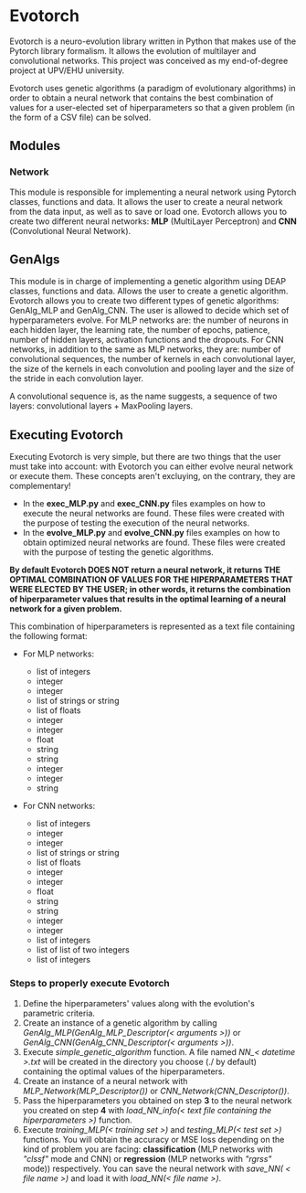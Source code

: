 # Evotorch
Evotorch is a neuro-evolution library written in Python that makes use of the Pytorch library formalism.
It allows the evolution of multilayer and convolutional networks.
This project was conceived as my end-of-degree project at UPV/EHU university.

Evotorch uses genetic algorithms (a paradigm of evolutionary algorithms) in order to obtain a neural network that contains the best combination of values
for a user-elected set of hiperparameters so that a given problem (in the form of a CSV file) can be solved.

## Modules

### Network

This module is responsible for implementing a neural network using Pytorch classes, functions and data. It allows the user to create a neural network from the data
input, as well as to save or load one. Evotorch allows you to create two different neural networks: **MLP** (MultiLayer Perceptron) and **CNN** (Convolutional Neural Network).

## GenAlgs

This module is in charge of implementing a genetic algorithm using DEAP classes, functions and data. Allows the user to create a genetic algorithm.
Evotorch allows you to create two different types of genetic algorithms: GenAlg_MLP and GenAlg_CNN.
The user is allowed to decide which set of hyperparameters evolve. For MLP networks are: the number of neurons in each hidden layer, the learning rate, the
number of epochs, patience, number of hidden layers, activation functions and the dropouts. For CNN networks, in addition to the same as MLP networks, they are: number of convolutional sequences, the number of kernels in each convolutional layer, the size of the kernels in each convolution and pooling layer and the size of the stride in each convolution layer.

A convolutional sequence is, as the name suggests, a sequence of two layers: convolutional layers + MaxPooling layers.

## Executing Evotorch

Executing Evotorch is very simple, but there are two things that the user must take into account: with Evotorch you can either evolve neural network or execute them. These concepts aren't excluying, on the contrary, they are complementary!
* In the **exec_MLP.py** and **exec_CNN.py** files examples on how to execute the neural networks are found. These files were created with the purpose of testing the execution of the neural networks.
* In the **evolve_MLP.py** and **evolve_CNN.py** files examples on how to obtain optimized neural networks are found. These files were created with the purpose of testing the genetic algorithms.

**By default Evotorch DOES NOT return a neural network, it returns THE OPTIMAL COMBINATION OF VALUES FOR THE HIPERPARAMETERS THAT WERE ELECTED BY THE USER; in other words, it returns the combination of hiperparameter values that results in the optimal learning of a neural network for a given problem.**

This combination of hiperparameters is represented as a text file containing the following format:
* For MLP networks:
  * list of integers
  * integer
  * integer
  * list of strings or string
  * list of floats
  * integer
  * integer
  * float
  * string
  * string
  * integer
  * integer
  * string

* For CNN networks:
  * list of integers
  * integer
  * integer
  * list of strings or string
  * list of floats
  * integer
  * integer
  * float
  * string
  * string
  * integer
  * integer
  * list of integers
  * list of list of two integers
  * list of integers
  
### Steps to properly execute Evotorch

1. Define the hiperparameters' values along with the evolution's parametric criteria.
2. Create an instance of a genetic algorithm by calling *GenAlg_MLP(GenAlg_MLP_Descriptor(< arguments >))* or *GenAlg_CNN(GenAlg_CNN_Descriptor(< arguments >))*.
3. Execute *simple_genetic_algorithm* function. A file named *NN_< datetime >.txt* will be created in the directory you choose (./ by default) containing the optimal values of the hiperparameters.
4. Create an instance of a neural network with *MLP_Network(MLP_Descriptor())* or *CNN_Network(CNN_Descriptor())*.
5. Pass the hiperparameters you obtained on step **3** to the neural network you created on step **4** with *load_NN_info(< text file containing the hiperparameters >)* function.
6. Execute *training_MLP(< training set >)* and *testing_MLP(< test set >)* functions. You will obtain the accuracy or MSE loss depending on the kind of problem you are facing: **classification** (MLP networks with *"clssf"* mode and CNN) or **regression** (MLP networks with *"rgrss"* mode)) respectively. You can save the neural network with *save_NN( < file name >)* and load it with *load_NN(< file name >)*.
